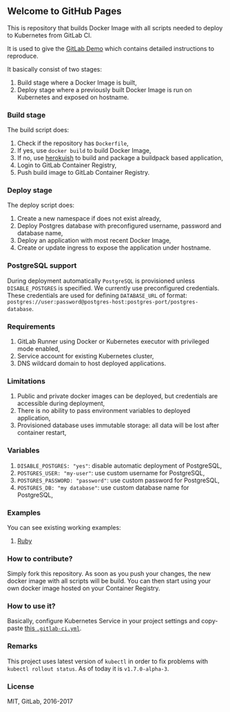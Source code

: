 ## Welcome to GitHub Pages

This is repository that builds Docker Image with all scripts needed to
deploy to Kubernetes from GitLab CI.

It is used to give the [GitLab Demo](https://about.gitlab.com/handbook/sales/demo/) which contains detailed instructions to reproduce.

It basically consist of two stages:
1. Build stage where a Docker Image is built,
2. Deploy stage where a previously built Docker Image is run on Kubernetes and
   exposed on hostname.

### Build stage

The build script does:
1. Check if the repository has `Dockerfile`,
2. If yes, use `docker build` to build Docker Image,
3. If no, use [herokuish](https://github.com/gliderlabs/herokuish) to build
   and package a buildpack based application,
4. Login to GitLab Container Registry,
5. Push build image to GitLab Container Registry.

### Deploy stage

The deploy script does:
1. Create a new namespace if does not exist already,
1. Deploy Postgres database with preconfigured username, password and database name,
1. Deploy an application with most recent Docker Image,
1. Create or update ingress to expose the application under hostname.

### PostgreSQL support

During deployment automatically `PostgreSQL` is provisioned unless `DISABLE_POSTGRES` is specified.
We currently use preconfigured credentials. These credentials are used for defining `DATABASE_URL`
of format: `postgres://user:password@postgres-host:postgres-port/postgres-database`.

### Requirements

1. GitLab Runner using Docker or Kubernetes executor with privileged mode enabled,
2. Service account for existing Kubernetes cluster,
3. DNS wildcard domain to host deployed applications.

### Limitations

1. Public and private docker images can be deployed, but credentials are accessible during deployment,
1. There is no ability to pass environment variables to deployed application,
1. Provisioned database uses immutable storage: all data will be lost after container restart,

### Variables

1. `DISABLE_POSTGRES: "yes"`: disable automatic deployment of PostgreSQL,
1. `POSTGRES_USER: "my-user"`: use custom username for PostgreSQL,
1. `POSTGRES_PASSWORD: "password"`: use custom password for PostgreSQL,
1. `POSTGRES_DB: "my database"`: use custom database name for PostgreSQL,

### Examples

You can see existing working examples:
1. [Ruby](https://gitlab.com/gitlab-examples/ruby-openshift-example/)

### How to contribute?

Simply fork this repository. As soon as you push your changes,
the new docker image with all scripts will be build.
You can then start using your own docker image hosted on your Container Registry.

### How to use it?

Basically, configure Kubernetes Service in your project settings and
copy-paste [this `.gitlab-ci.yml`](https://gitlab.com/gitlab-org/gitlab-ci-yml/blob/master/autodeploy/Kubernetes.gitlab-ci.yml).

### Remarks

This project uses latest version of `kubectl` in order to fix problems with `kubectl rollout status`.
As of today it is `v1.7.0-alpha-3`.

### License

MIT, GitLab, 2016-2017
